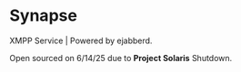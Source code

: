 # Synapse
XMPP Service | Powered by ejabberd.

Open sourced on 6/14/25 due to **Project Solaris** Shutdown.
